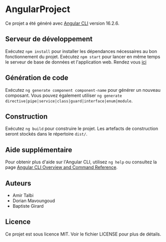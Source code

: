 # AngularProject

Ce projet a été généré avec [Angular CLI](https://github.com/angular/angular-cli) version 16.2.6.

## Serveur de développement

Exécutez `npm install` pour installer les dépendances nécessaires au bon fonctionnement du projet.
Exécutez `npm start` pour lancer en même temps le serveur de base de données et l'application web.
Rendez vous [ici](http://localhost:4200/)


## Génération de code

Exécutez `ng generate component component-name` pour générer un nouveau composant. Vous pouvez également utiliser `ng generate directive|pipe|service|class|guard|interface|enum|module`.

## Construction

Exécutez `ng build` pour construire le projet. Les artefacts de construction seront stockés dans le répertoire `dist/`.

## Aide supplémentaire

Pour obtenir plus d'aide sur l'Angular CLI, utilisez `ng help` ou consultez la page [Angular CLI Overview and Command Reference](https://angular.io/cli).

## Auteurs

- Amir Talbi
- Dorian Mavoungoud
- Baptiste Girard

## Licence

Ce projet est sous licence MIT. Voir le fichier LICENSE pour plus de détails.
